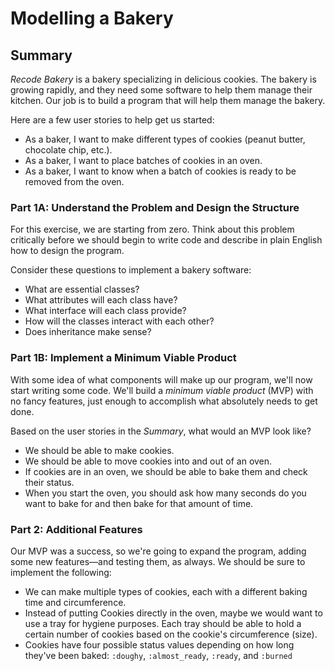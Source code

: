 # Modelling a Bakery 
 
## Summary  
*Recode Bakery* is a bakery specializing in delicious cookies.  The bakery is growing rapidly, and they need some software to help them manage their kitchen.  Our job is to build a program that will help them manage the bakery.

Here are a few user stories to help get us started:
    
- As a baker, I want to make different types of cookies (peanut butter, chocolate chip, etc.).
- As a baker, I want to place batches of cookies in an oven.
- As a baker, I want to know when a batch of cookies is ready to be removed from the oven.

### Part 1A: Understand the Problem and Design the Structure
For this exercise, we are starting from zero.  Think about this problem critically before we should begin to write code and describe in plain English how to design the program.  


Consider these questions to implement a bakery software:
        
- What are essential classes?
- What attributes will each class have?
- What interface will each class provide?
- How will the classes interact with each other?
- Does inheritance make sense?


### Part 1B:  Implement a Minimum Viable Product
With some idea of what components will make up our program, we'll now start writing some code.  We'll build a *minimum viable product* (MVP) with no fancy features, just enough to accomplish what absolutely needs to get done.

Based on the user stories in the *Summary*, what would an MVP look like?  
- We should be able to make cookies.
- We should be able to move cookies into and out of an oven.
- If cookies are in an oven, we should be able to bake them and check their status.
- When you start the oven, you should ask how many seconds do you want to bake for and then bake for that amount of time.

### Part 2:  Additional Features
Our MVP was a success, so we're going to expand the program, adding some new features—and testing them, as always.  We should be sure to implement the following:

- We can make multiple types of cookies, each with a different baking time and circumference.
- Instead of putting Cookies directly in the oven, maybe we would want to use a tray for hygiene purposes. Each tray should be able to hold a certain number of cookies based on the cookie's circumference (size).
- Cookies have four possible status values depending on how long they've been baked: `:doughy`, `:almost_ready`, `:ready`, and `:burned`

